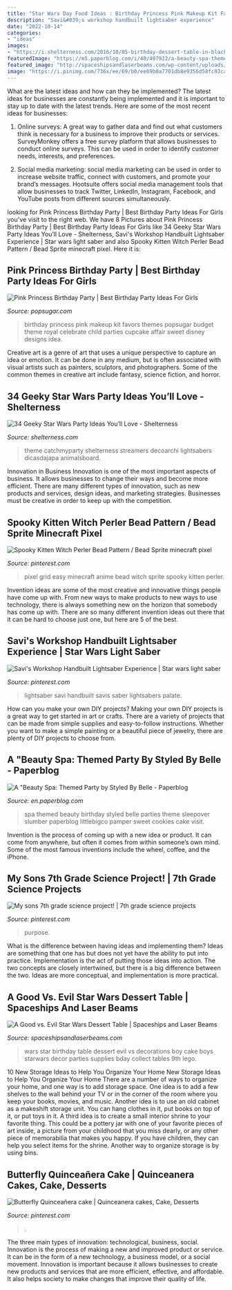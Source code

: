 ```yaml
---
title: "Star Wars Day Food Ideas : Birthday Princess Pink Makeup Kit Favors Themes Popsugar Budget Theme Royal Celebrate Child Parties Cupcake Affair Sweet Disney Designs Idea"
description: "Savi&#039;s workshop handbuilt lightsaber experience"
date: "2022-10-14"
categories:
- "ideas"
images:
- "https://i.shelterness.com/2016/10/05-birthday-dessert-table-in-black.jpg"
featuredImage: "https://m5.paperblog.com/i/40/407922/a-beauty-spa-themed-party-by-styled-by-belle-L-KQndSG.jpeg"
featured_image: "http://spaceshipsandlaserbeams.com/wp-content/uploads/2015/09/boys-star-wars-birthday-party-ideas.jpg"
image: "https://i.pinimg.com/736x/ee/69/b0/ee69b0a7701db8e9356d58fc93ca60dc.jpg"
---
```



What are the latest ideas and how can they be implemented?
The latest ideas for businesses are constantly being implemented and it is important to stay up to date with the latest trends. Here are some of the most recent ideas for businesses:
1. Online surveys: A great way to gather data and find out what customers think is necessary for a business to improve their products or services. SurveyMonkey offers a free survey platform that allows businesses to conduct online surveys. This can be used in order to identify customer needs, interests, and preferences.

2. Social media marketing: social media marketing can be used in order to increase website traffic, connect with customers, and promote your brand’s messages. Hootsuite offers social media management tools that allow businesses to track Twitter, LinkedIn, Instagram, Facebook, and YouTube posts from different sources simultaneously.

	

		
looking for Pink Princess Birthday Party | Best Birthday Party Ideas For Girls you've visit to the right web. We have 8 Pictures about Pink Princess Birthday Party | Best Birthday Party Ideas For Girls like 34 Geeky Star Wars Party Ideas You’ll Love - Shelterness, Savi&#039;s Workshop Handbuilt Lightsaber Experience | Star wars light saber and also Spooky Kitten Witch Perler Bead Pattern / Bead Sprite minecraft pixel. Here it is:
		
    
## Pink Princess Birthday Party | Best Birthday Party Ideas For Girls

<img loading=lazy src="https://media1.popsugar-assets.com/files/thumbor/aExW8wqwCVqenzEKL_IM1_EOsOs/fit-in/728xorig/filters:format_auto-!!-:strip_icc-!!-/2011/12/50/3/192/1922664/b8d8553cb2094dfe_princess1/i/Pink-Princess-Birthday-Party.jpg" onerror="this.onerror=null;this.src='https://tse4.mm.bing.net/th?id=OIP.SNAjV4vExbf0CAMjrsSAtAHaLH&amp;pid=15.1';" alt="Pink Princess Birthday Party | Best Birthday Party Ideas For Girls">

_Source: popsugar.com_

>birthday princess pink makeup kit favors themes popsugar budget theme royal celebrate child parties cupcake affair sweet disney designs idea. 

	

Creative art is a genre of art that uses a unique perspective to capture an idea or emotion. It can be done in any medium, but is often associated with visual artists such as painters, sculptors, and photographers. Some of the common themes in creative art include fantasy, science fiction, and horror.

    
## 34 Geeky Star Wars Party Ideas You’ll Love - Shelterness

<img loading=lazy src="https://i.shelterness.com/2016/10/05-birthday-dessert-table-in-black.jpg" onerror="this.onerror=null;this.src='https://tse4.mm.bing.net/th?id=OIP.xO86ZsJu7Wnl9cDHtCq5GAHaNJ&amp;pid=15.1';" alt="34 Geeky Star Wars Party Ideas You’ll Love - Shelterness">

_Source: shelterness.com_

>theme catchmyparty shelterness streamers decoarchi lightsabers dicasdajapa animalsboard. 

	

Innovation in Business
Innovation is one of the most important aspects of business. It allows businesses to change their ways and become more efficient. There are many different types of innovation, such as new products and services, design ideas, and marketing strategies. Businesses must be creative in order to keep up with the competition.

    
## Spooky Kitten Witch Perler Bead Pattern / Bead Sprite Minecraft Pixel

<img loading=lazy src="https://i.pinimg.com/736x/25/e6/3e/25e63e5020934d9d3f5e92ceb958a647.jpg" onerror="this.onerror=null;this.src='https://tse3.mm.bing.net/th?id=OIP.4MmhrZ0PoLHS27yvBTo6VwHaKX&amp;pid=15.1';" alt="Spooky Kitten Witch Perler Bead Pattern / Bead Sprite minecraft pixel">

_Source: pinterest.com_

>pixel grid easy minecraft anime bead witch sprite spooky kitten perler. 

	

Invention ideas are some of the most creative and innovative things people have come up with. From new ways to make products to new ways to use technology, there is always something new on the horizon that somebody has come up with. There are so many different invention ideas out there that it can be hard to choose just one, but here are 5 of the best.

    
## Savi&#039;s Workshop Handbuilt Lightsaber Experience | Star Wars Light Saber

<img loading=lazy src="https://i.pinimg.com/736x/91/2c/76/912c76d226f455d13e0698c826ca5a91.jpg" onerror="this.onerror=null;this.src='https://tse3.mm.bing.net/th?id=OIP.9VLdF682PagrA3rZwqKQhwHaKt&amp;pid=15.1';" alt="Savi&#039;s Workshop Handbuilt Lightsaber Experience | Star wars light saber">

_Source: pinterest.com_

>lightsaber savi handbuilt savis saber lightsabers palate. 

	

How can you make your own DIY projects?
Making your own DIY projects is a great way to get started in art or crafts. There are a variety of projects that can be made from simple supplies and easy-to-follow instructions. Whether you want to make a simple painting or a beautiful piece of jewelry, there are plenty of DIY projects to choose from.

    
## A &quot;Beauty Spa: Themed Party By Styled By Belle - Paperblog

<img loading=lazy src="https://m5.paperblog.com/i/40/407922/a-beauty-spa-themed-party-by-styled-by-belle-L-KQndSG.jpeg" onerror="this.onerror=null;this.src='https://tse2.mm.bing.net/th?id=OIP.kfvJkUAPCwUWRSPrP0ffuwHaLI&amp;pid=15.1';" alt="A &quot;Beauty Spa: Themed Party by Styled By Belle - Paperblog">

_Source: en.paperblog.com_

>spa themed beauty birthday styled belle parties theme sleepover slumber paperblog littlebigco pamper sweet cookies cake visit. 

	

Invention is the process of coming up with a new idea or product. It can come from anywhere, but often it comes from within someone’s own mind. Some of the most famous inventions include the wheel, coffee, and the iPhone.

    
## My Sons 7th Grade Science Project! | 7th Grade Science Projects

<img loading=lazy src="https://i.pinimg.com/736x/ee/69/b0/ee69b0a7701db8e9356d58fc93ca60dc.jpg" onerror="this.onerror=null;this.src='https://tse3.mm.bing.net/th?id=OIP.AlGJRJw9uSGxiX8Y8FxECgHaJ3&amp;pid=15.1';" alt="My sons 7th grade science project! | 7th grade science projects">

_Source: pinterest.com_

>purpose. 

	

What is the difference between having ideas and implementing them?
Ideas are something that one has but does not yet have the ability to put into practice. Implementation is the act of putting those ideas into action. The two concepts are closely intertwined, but there is a big difference between the two. Ideas are more conceptual, and implementation is more practical.

    
## A Good Vs. Evil Star Wars Dessert Table | Spaceships And Laser Beams

<img loading=lazy src="http://spaceshipsandlaserbeams.com/wp-content/uploads/2015/09/boys-star-wars-birthday-party-ideas.jpg" onerror="this.onerror=null;this.src='https://tse2.mm.bing.net/th?id=OIP.whE9safAiAcLJCwnNUyoDAHaKl&amp;pid=15.1';" alt="A Good vs. Evil Star Wars Dessert Table | Spaceships and Laser Beams">

_Source: spaceshipsandlaserbeams.com_

>wars star birthday table dessert evil vs decorations boy cake boys starwars decor parties supplies bday collect tables 9th lego. 

	

10 New Storage Ideas to Help You Organize Your Home
New Storage Ideas to Help You Organize Your Home
There are a number of ways to organize your home, and one way is to add storage space. One idea is to add a few shelves to the wall behind your TV or in the corner of the room where you keep your books, movies, and music. Another idea is to use an old cabinet as a makeshift storage unit. You can hang clothes in it, put books on top of it, or put toys in it. A third idea is to create a small interior shrine to your favorite thing. This could be a pottery jar with one of your favorite pieces of art inside, a picture from your childhood that you miss dearly, or any other piece of memorabilia that makes you happy. If you have children, they can help you select items for the shrine. Another way to organize storage is by using bins.

    
## Butterfly Quinceañera Cake | Quinceanera Cakes, Cake, Desserts

<img loading=lazy src="https://i.pinimg.com/736x/f0/06/d4/f006d4adc73d62186e889449fe6e2013.jpg" onerror="this.onerror=null;this.src='https://tse1.mm.bing.net/th?id=OIP.HiVIDt9hbn0701ynNBFKgQHaJ3&amp;pid=15.1';" alt="Butterfly Quinceañera cake | Quinceanera cakes, Cake, Desserts">

_Source: pinterest.com_

>. 

	

The three main types of innovation: technological, business, social.
Innovation is the process of making a new and improved product or service. It can be in the form of a new technology, a business model, or a social movement. Innovation is important because it allows businesses to create new products and services that are more efficient, effective, and affordable. It also helps society to make changes that improve their quality of life.


